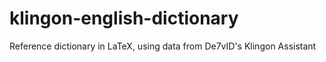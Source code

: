 # klingon-english-dictionary
Reference dictionary in LaTeX, using data from De7vID's Klingon Assistant
